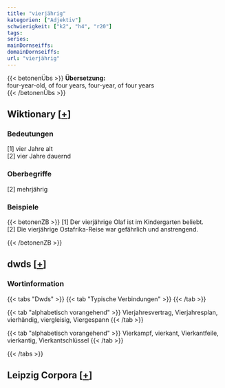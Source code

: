 ```yaml
---
title: "vierjährig"
kategorien: ["Adjektiv"]
schwierigkeit: ["k2", "h4", "r20"]
tags:
series:
mainDornseiffs:
domainDornseiffs:
url: "vierjährig"
---
```


{{< betonenÜbs >}}
**Übersetzung:**  
four-year-old, of four years, four-year, of  four years  
{{< /betonenÜbs >}}

## Wiktionary [[+](https://de.wiktionary.org/wiki/vierjährig)]

### Bedeutungen
[1] vier Jahre alt  
[2] vier Jahre dauernd  

### Oberbegriffe
[2] mehrjährig  

### Beispiele
{{< betonenZB >}}
[1] Der vierjährige Olaf ist im Kindergarten beliebt.  
[2] Die vierjährige Ostafrika-Reise war gefährlich und anstrengend.  

{{< /betonenZB >}}


## dwds [[+](https://www.dwds.de/wb/vierjährig)]

### Wortinformation
{{< tabs "Dwds" >}}
{{< tab "Typische Verbindungen" >}}
{{< /tab >}}

{{< tab "alphabetisch vorangehend" >}}
Vierjahresvertrag, Vierjahresplan, vierhändig, viergleisig, Viergespann
{{< /tab >}}

{{< tab "alphabetisch vorangehend" >}}
Vierkampf, vierkant, Vierkantfeile, vierkantig, Vierkantschlüssel
{{< /tab >}}

{{< /tabs >}}

## Leipzig Corpora [[+](https://corpora.uni-leipzig.de/en/res?word=vierjährig&corpusId=deu_newscrawl-public_2018)]

